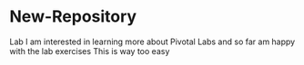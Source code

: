 # New-Repository
Lab
I am interested in learning more about Pivotal Labs and so far am happy with the lab exercises
This is way too easy
